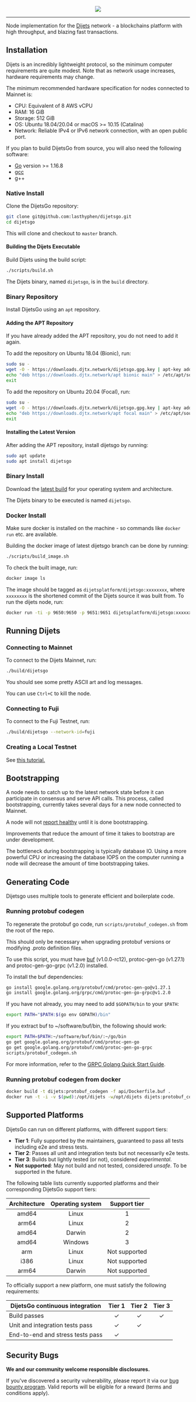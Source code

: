 <div align="center">
  <img src="resources/dijetsnode.png?raw=true">
</div>

---

Node implementation for the [Dijets](https://djtx.network) network -
a blockchains platform with high throughput, and blazing fast transactions.

## Installation

Dijets is an incredibly lightweight protocol, so the minimum computer requirements are quite modest.
Note that as network usage increases, hardware requirements may change.

The minimum recommended hardware specification for nodes connected to Mainnet is:

- CPU: Equivalent of 8 AWS vCPU
- RAM: 16 GiB
- Storage: 512 GiB
- OS: Ubuntu 18.04/20.04 or macOS >= 10.15 (Catalina)
- Network: Reliable IPv4 or IPv6 network connection, with an open public port.

If you plan to build DijetsGo from source, you will also need the following software:

- [Go](https://golang.org/doc/install) version >= 1.16.8
- [gcc](https://gcc.gnu.org/)
- g++

### Native Install

Clone the DijetsGo repository:

```sh
git clone git@github.com:lasthyphen/dijetsgo.git
cd dijetsgo
```

This will clone and checkout to `master` branch.

#### Building the Dijets Executable

Build Dijets using the build script:

```sh
./scripts/build.sh
```

The Dijets binary, named `dijetsgo`, is in the `build` directory.

### Binary Repository

Install DijetsGo using an `apt` repository.

#### Adding the APT Repository

If you have already added the APT repository, you do not need to add it again.

To add the repository on Ubuntu 18.04 (Bionic), run:

```sh
sudo su -
wget -O - https://downloads.djtx.network/dijetsgo.gpg.key | apt-key add -
echo "deb https://downloads.djtx.network/apt bionic main" > /etc/apt/sources.list.d/dijets.list
exit
```

To add the repository on Ubuntu 20.04 (Focal), run:

```sh
sudo su -
wget -O - https://downloads.djtx.network/dijetsgo.gpg.key | apt-key add -
echo "deb https://downloads.djtx.network/apt focal main" > /etc/apt/sources.list.d/dijets.list
exit
```

#### Installing the Latest Version

After adding the APT repository, install dijetsgo by running:

```sh
sudo apt update
sudo apt install dijetsgo
```

### Binary Install

Download the [latest build](https://github.com/lasthyphen/dijetsgo/releases/latest) for your operating system and architecture.

The Dijets binary to be executed is named `dijetsgo`.

### Docker Install

Make sure docker is installed on the machine - so commands like `docker run` etc. are available.

Building the docker image of latest dijetsgo branch can be done by running:

```sh
./scripts/build_image.sh
```

To check the built image, run:

```sh
docker image ls
```

The image should be tagged as `dijetsplatform/dijetsgo:xxxxxxxx`, where `xxxxxxxx` is the shortened commit of the Dijets source it was built from. To run the dijets node, run:

```sh
docker run -ti -p 9650:9650 -p 9651:9651 dijetsplatform/dijetsgo:xxxxxxxx /dijetsgo/build/dijetsgo
```

## Running Dijets

### Connecting to Mainnet

To connect to the Dijets Mainnet, run:

```sh
./build/dijetsgo
```

You should see some pretty ASCII art and log messages.

You can use `Ctrl+C` to kill the node.

### Connecting to Fuji

To connect to the Fuji Testnet, run:

```sh
./build/dijetsgo --network-id=fuji
```

### Creating a Local Testnet

See [this tutorial.](https://docs.djtx.network/build/tutorials/platform/create-a-local-test-network/)

## Bootstrapping

A node needs to catch up to the latest network state before it can participate in consensus and serve API calls. This process, called bootstrapping, currently takes several days for a new node connected to Mainnet.

A node will not [report healthy](https://docs.djtx.network/build/dijetsgo-apis/health) until it is done bootstrapping.

Improvements that reduce the amount of time it takes to bootstrap are under development.

The bottleneck during bootstrapping is typically database IO. Using a more powerful CPU or increasing the database IOPS on the computer running a node will decrease the amount of time bootstrapping takes.

## Generating Code

Dijetsgo uses multiple tools to generate efficient and boilerplate code.

### Running protobuf codegen

To regenerate the protobuf go code, run `scripts/protobuf_codegen.sh` from the root of the repo.

This should only be necessary when upgrading protobuf versions or modifying .proto definition files.

To use this script, you must have [buf](https://docs.buf.build/installation) (v1.0.0-rc12), protoc-gen-go (v1.27.1) and protoc-gen-go-grpc (v1.2.0) installed.

To install the buf dependencies:

```sh
go install google.golang.org/protobuf/cmd/protoc-gen-go@v1.27.1
go install google.golang.org/grpc/cmd/protoc-gen-go-grpc@v1.2.0
```

If you have not already, you may need to add `$GOPATH/bin` to your `$PATH`:

```sh
export PATH="$PATH:$(go env GOPATH)/bin"
```

If you extract buf to ~/software/buf/bin, the following should work:

```sh
export PATH=$PATH:~/software/buf/bin/:~/go/bin
go get google.golang.org/protobuf/cmd/protoc-gen-go
go get google.golang.org/protobuf/cmd/protoc-gen-go-grpc
scripts/protobuf_codegen.sh
```

For more information, refer to the [GRPC Golang Quick Start Guide](https://grpc.io/docs/languages/go/quickstart/).

### Running protobuf codegen from docker

```sh
docker build -t dijets:protobuf_codegen -f api/Dockerfile.buf .
docker run -t -i -v $(pwd):/opt/dijets -w/opt/dijets dijets:protobuf_codegen bash -c "scripts/protobuf_codegen.sh"
```

## Supported Platforms

DijetsGo can run on different platforms, with different support tiers:

- **Tier 1**: Fully supported by the maintainers, guaranteed to pass all tests including e2e and stress tests.
- **Tier 2**: Passes all unit and integration tests but not necessarily e2e tests.
- **Tier 3**: Builds but lightly tested (or not), considered _experimental_.
- **Not supported**: May not build and not tested, considered _unsafe_. To be supported in the future.

The following table lists currently supported platforms and their corresponding
DijetsGo support tiers:

| Architecture | Operating system | Support tier  |
| :----------: | :--------------: | :-----------: |
|    amd64     |      Linux       |       1       |
|    arm64     |      Linux       |       2       |
|    amd64     |      Darwin      |       2       |
|    amd64     |     Windows      |       3       |
|     arm      |      Linux       | Not supported |
|     i386     |      Linux       | Not supported |
|    arm64     |      Darwin      | Not supported |

To officially support a new platform, one must satisfy the following requirements:

| DijetsGo continuous integration | Tier 1  | Tier 2  | Tier 3  |
| ---------------------------------- | :-----: | :-----: | :-----: |
| Build passes                       | &check; | &check; | &check; |
| Unit and integration tests pass    | &check; | &check; |         |
| End-to-end and stress tests pass   | &check; |         |         |

## Security Bugs

**We and our community welcome responsible disclosures.**

If you've discovered a security vulnerability, please report it via our [bug bounty program](https://hackenproof.com/dijets/). Valid reports will be eligible for a reward (terms and conditions apply).
